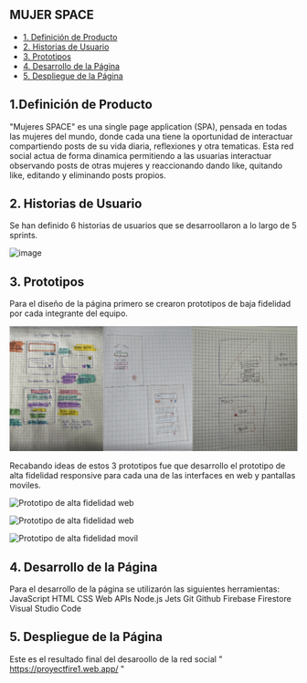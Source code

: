 ## MUJER SPACE
* [1. Definición de Producto](#1-definición-de-producto)
* [2. Historias de Usuario](#2-historias-de-usuario)
* [3. Prototipos](#3-prototipos)
* [4. Desarrollo de la Página](#4-desarrollo-de-la-página)
* [5. Despliegue de la Página](#5-despliegue-de-la-página)


## 1.Definición de Producto

"Mujeres SPACE" es una single page application (SPA), pensada en todas las mujeres del mundo, donde cada una tiene la oportunidad de interactuar compartiendo posts de su vida diaria, reflexiones y otra tematicas. Esta red social actua de forma dinamica permitiendo a las usuarias interactuar observando posts de otras mujeres y reaccionando dando like, quitando like, editando y eliminando posts propios.

## 2. Historias de Usuario

Se han definido 6 historias de usuarios que se desarroollaron a lo largo de 5 sprints.

![image](https://github.com/Carolinava21/DEV011-social-network/assets/142191821/8171824a-6282-4d9b-a052-9c5228ad1131)


## 3. Prototipos

Para el diseño de la página primero se crearon prototipos de baja fidelidad por cada integrante del equipo.

![Prototipo de baja fidelidad ](https://raw.githubusercontent.com/Carolinava21/DEV011-social-network/main/src/img/prototipos.png)



Recabando ideas de estos 3 prototipos fue que desarrollo el prototipo de alta fidelidad responsive para cada una de las interfaces en web y pantallas moviles.

![Prototipo de alta fidelidad web](https://raw.githubusercontent.com/isadora-vargasg/DEV011-social-network/main/src/img/PAF_Web.png)

![Prototipo de alta fidelidad web](https://raw.githubusercontent.com/isadora-vargasg/DEV011-social-network/main/src/img/PAF_WebHome.png)

![Prototipo de alta fidelidad movil](https://raw.githubusercontent.com/isadora-vargasg/DEV011-social-network/main/src/img/Desp_Movil.png)


## 4. Desarrollo de la Página

Para el desarrollo de la página se utilizarón las siguientes herramientas:
JavaScript
HTML
CSS
Web APIs
Node.js
Jets
Git
Github
Firebase
Firestore
Visual Studio Code


## 5. Despliegue de la Página
Este es el resultado final del desaroollo de la red social " https://proyectfire1.web.app/ "



